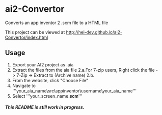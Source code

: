 # ai2-Convertor
 Converts an app inventor 2 .scm file to a HTML file

This project can be viewed at http://hei-dev.github.io/ai2-Convertor/index.html

## Usage

1. Export your AI2 project as .aia
2. Extract the files from the aia file
  2.a.For 7-zip users, Right click the file -> 7-Zip -> Extract to (Archive name)
  2.b.
3. From the website, click "Choose File"
4. Navigate to '''your_aia_name\src\appinventor\username\your_aia_name\'''
5. Select '''your_screen_name.__scm__'''

##### This README is still work in progress.
